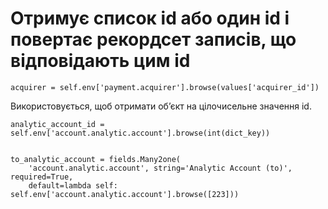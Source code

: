 Отримує список id або один id і повертає рекордсет записів, що відповідають цим id
====================================================================================

    acquirer = self.env['payment.acquirer'].browse(values['acquirer_id'])

Використовується, щоб отримати об’єкт на цілочисельне значення id.


    analytic_account_id = self.env['account.analytic.account'].browse(int(dict_key))


    to_analytic_account = fields.Many2one(
        'account.analytic.account', string='Analytic Account (to)', required=True,
        default=lambda self: self.env['account.analytic.account'].browse([223]))
